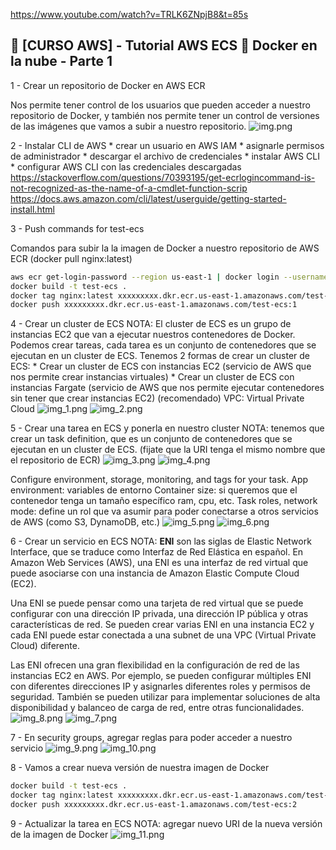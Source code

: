 https://www.youtube.com/watch?v=TRLK6ZNpjB8&t=85s

## 🚀 [CURSO AWS] - Tutorial AWS ECS 🐳 Docker en la nube - Parte 1

1 - Crear un repositorio de Docker en AWS ECR

Nos permite tener control de los usuarios que pueden acceder a nuestro repositorio de Docker, y también nos permite
tener un control de versiones de las imágenes que vamos a subir a nuestro repositorio.
![img.png](docs%2Fimg.png)


2 - Instalar CLI de AWS
    * crear un usuario en AWS IAM
    * asignarle permisos de administrador
    * descargar el archivo de credenciales
    * instalar AWS CLI
    * configurar AWS CLI con las credenciales descargadas
https://stackoverflow.com/questions/70393195/get-ecrlogincommand-is-not-recognized-as-the-name-of-a-cmdlet-function-scrip
https://docs.aws.amazon.com/cli/latest/userguide/getting-started-install.html


3 - Push commands for test-ecs

Comandos para subir la la imagen de Docker a nuestro repositorio de AWS ECR
(docker pull nginx:latest)

```bash
aws ecr get-login-password --region us-east-1 | docker login --username AWS --password-stdin xxxxxxxxx.dkr.ecr.us-east-1.amazonaws.com
docker build -t test-ecs .
docker tag nginx:latest xxxxxxxxx.dkr.ecr.us-east-1.amazonaws.com/test-ecs:1
docker push xxxxxxxxx.dkr.ecr.us-east-1.amazonaws.com/test-ecs:1
```

4 - Crear un cluster de ECS
NOTA:
El cluster de ECS es un grupo de instancias EC2 que van a ejecutar nuestros contenedores de Docker.
Podemos crear tareas, cada tarea es un conjunto de contenedores que se ejecutan en un cluster de ECS.
Tenemos 2 formas de crear un cluster de ECS:
    * Crear un cluster de ECS con instancias EC2 (servicio de AWS que nos permite crear instancias virtuales)
    * Crear un cluster de ECS con instancias Fargate (servicio de AWS que nos permite ejecutar contenedores 
        sin tener que crear instancias EC2) (recomendado)
VPC: Virtual Private Cloud
![img_1.png](docs%2Fimg_1.png)
![img_2.png](docs%2Fimg_2.png)

5 - Crear una tarea en ECS y ponerla en nuestro cluster
NOTA: tenemos que crear un task definition, que es un conjunto de contenedores que se ejecutan en un cluster de ECS. 
(fijate que la URI tenga el mismo nombre que el repositorio de ECR)
![img_3.png](docs%2Fimg_3.png)
![img_4.png](docs%2Fimg_4.png)

Configure environment, storage, monitoring, and tags for your task.
App environment: variables de entorno
Container size: si queremos que el contenedor tenga un tamaño específico ram, cpu, etc.
Task roles, network mode: define un rol que va asumir para poder conectarse a otros servicios de AWS (como S3, DynamoDB, etc.)
![img_5.png](docs%2Fimg_5.png)
![img_6.png](docs%2Fimg_6.png)

6 - Crear un servicio en ECS
NOTA:
**ENI** son las siglas de Elastic Network Interface, que se traduce como Interfaz de Red Elástica en español. 
En Amazon Web Services (AWS), una ENI es una interfaz de red virtual que puede asociarse con una instancia de 
Amazon Elastic Compute Cloud (EC2).

Una ENI se puede pensar como una tarjeta de red virtual que se puede configurar con una dirección IP privada, 
una dirección IP pública y otras características de red. Se pueden crear varias ENI en una instancia EC2 y cada ENI 
puede estar conectada a una subnet de una VPC (Virtual Private Cloud) diferente.

Las ENI ofrecen una gran flexibilidad en la configuración de red de las instancias EC2 en AWS. Por ejemplo, se pueden 
configurar múltiples ENI con diferentes direcciones IP y asignarles diferentes roles y permisos de seguridad. También 
se pueden utilizar para implementar soluciones de alta disponibilidad y balanceo de carga de red, entre 
otras funcionalidades.
![img_8.png](docs%2Fimg_8.png)
![img_7.png](docs%2Fimg_7.png)


7 - En security groups, agregar reglas para poder acceder a nuestro servicio
![img_9.png](docs%2Fimg_9.png)
![img_10.png](docs%2Fimg_10.png)


8 - Vamos a crear nueva versión de nuestra imagen de Docker
```bash
docker build -t test-ecs .
docker tag nginx:latest xxxxxxxxx.dkr.ecr.us-east-1.amazonaws.com/test-ecs:2
docker push xxxxxxxxx.dkr.ecr.us-east-1.amazonaws.com/test-ecs:2
```

9 - Actualizar la tarea en ECS
NOTA: agregar nuevo URI de la nueva versión de la imagen de Docker
![img_11.png](docs%2Fimg_11.png)